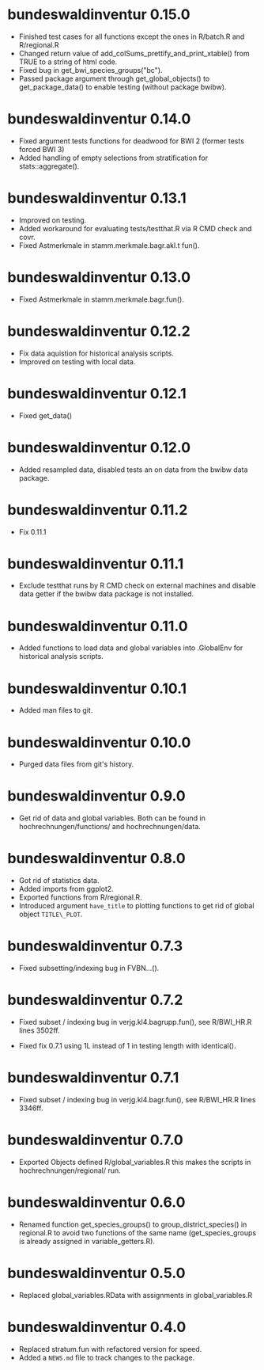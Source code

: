 # bundeswaldinventur 0.15.0

* Finished test cases for all functions except the ones in R/batch.R and
  R/regional.R
* Changed return value of add\_colSums\_prettify\_and\_print\_xtable() from TRUE
  to a string of html code.
* Fixed bug in  get\_bwi\_species\_groups("bc").
* Passed package argument through get\_global\_objects() to get\_package\_data()
  to enable testing (without package bwibw).

# bundeswaldinventur 0.14.0

* Fixed argument tests functions for deadwood for BWI 2 (former tests forced BWI 3)
* Added handling of empty selections from stratification for stats::aggregate().

# bundeswaldinventur 0.13.1

* Improved on testing.
* Added workaround for evaluating tests/testthat.R via R CMD check and covr.
* Fixed Astmerkmale in stamm.merkmale.bagr.akl.t fun().

# bundeswaldinventur 0.13.0

* Fixed Astmerkmale in stamm.merkmale.bagr.fun().

# bundeswaldinventur 0.12.2

* Fix data aquistion for historical analysis scripts.
* Improved on testing with local data.

# bundeswaldinventur 0.12.1

* Fixed get\_data()

# bundeswaldinventur 0.12.0

* Added resampled data, disabled tests an on data from the bwibw data package.

# bundeswaldinventur 0.11.2

* Fix 0.11.1

# bundeswaldinventur 0.11.1

* Exclude testthat runs by R CMD check on external machines and disable data
  getter if the bwibw data package is not installed.

# bundeswaldinventur 0.11.0

* Added functions to load data and global variables into .GlobalEnv for
  historical analysis scripts.

# bundeswaldinventur 0.10.1

* Added man files to git.

# bundeswaldinventur 0.10.0

* Purged data files from git's history.

# bundeswaldinventur 0.9.0

* Get rid of data and global variables.
  Both can be found in hochrechnungen/functions/ and hochrechnungen/data.

# bundeswaldinventur 0.8.0

* Got rid of statistics data.
* Added imports from ggplot2.
* Exported functions from R/regional.R.
* Introduced argument `have_title` to plotting functions to get rid of 
  global object `TITLE\_PLOT`.

# bundeswaldinventur 0.7.3

* Fixed subsetting/indexing bug in FVBN...().

# bundeswaldinventur 0.7.2

* Fixed subset / indexing bug in verjg.kl4.bagrupp.fun(),
  see R/BWI\_HR.R lines 3502ff.

* Fixed fix 0.7.1 using 1L instead of 1 in testing length with
  identical().

# bundeswaldinventur 0.7.1

* Fixed subset / indexing bug in verjg.kl4.bagr.fun(),
  see R/BWI\_HR.R lines 3346ff.

# bundeswaldinventur 0.7.0

* Exported Objects defined R/global\_variables.R this makes the scripts in 
  hochrechnungen/regional/ run.

# bundeswaldinventur 0.6.0

* Renamed function get\_species\_groups() to group\_district\_species() in
  regional.R to avoid two functions of the same name (get\_species\_groups is 
  already assigned in variable_getters.R).

# bundeswaldinventur 0.5.0

* Replaced global\_variables.RData with assignments in global\_variables.R

# bundeswaldinventur 0.4.0

* Replaced stratum.fun with refactored version for speed.
* Added a `NEWS.md` file to track changes to the package.



